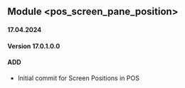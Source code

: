 ## Module <pos_screen_pane_position>

#### 17.04.2024
#### Version 17.0.1.0.0
#### ADD

- Initial commit for Screen Positions in POS
